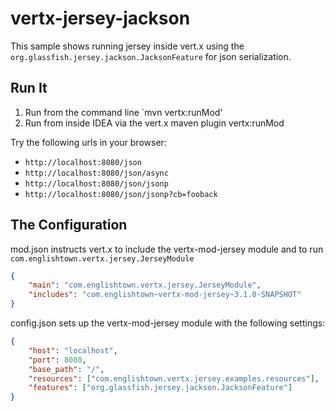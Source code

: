 # vertx-jersey-jackson

This sample shows running jersey inside vert.x using the `org.glassfish.jersey.jackson.JacksonFeature` for json
serialization.

## Run It

1. Run from the command line `mvn vertx:runMod'
2. Run from inside IDEA via the vert.x maven plugin vertx:runMod


Try the following urls in your browser:
* `http://localhost:8080/json`
* `http://localhost:8080/json/async`
* `http://localhost:8080/json/jsonp`
* `http://localhost:8080/json/jsonp?cb=fooback`


## The Configuration

mod.json instructs vert.x to include the vertx-mod-jersey module and to run `com.englishtown.vertx.jersey.JerseyModule`
```json
{
    "main": "com.englishtown.vertx.jersey.JerseyModule",
    "includes": "com.englishtown~vertx-mod-jersey~3.1.0-SNAPSHOT"
}
```

config.json sets up the vertx-mod-jersey module with the following settings:
```json
{
    "host": "localhost",
    "port": 8080,
    "base_path": "/",
    "resources": ["com.englishtown.vertx.jersey.examples.resources"],
    "features": ["org.glassfish.jersey.jackson.JacksonFeature"]
}
```
